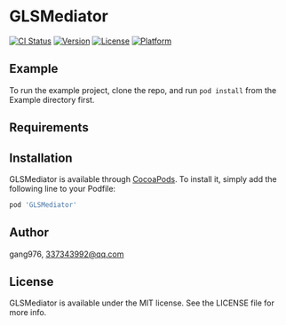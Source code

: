# GLSMediator

[![CI Status](https://img.shields.io/travis/gang976/GLSMediator.svg?style=flat)](https://travis-ci.org/gang976/GLSMediator)
[![Version](https://img.shields.io/cocoapods/v/GLSMediator.svg?style=flat)](https://cocoapods.org/pods/GLSMediator)
[![License](https://img.shields.io/cocoapods/l/GLSMediator.svg?style=flat)](https://cocoapods.org/pods/GLSMediator)
[![Platform](https://img.shields.io/cocoapods/p/GLSMediator.svg?style=flat)](https://cocoapods.org/pods/GLSMediator)

## Example

To run the example project, clone the repo, and run `pod install` from the Example directory first.

## Requirements

## Installation

GLSMediator is available through [CocoaPods](https://cocoapods.org). To install
it, simply add the following line to your Podfile:

```ruby
pod 'GLSMediator'
```

## Author

gang976, 337343992@qq.com

## License

GLSMediator is available under the MIT license. See the LICENSE file for more info.
